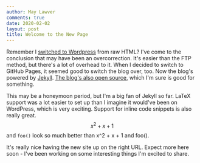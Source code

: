 ```yaml
---
author: May Lawver
comments: true
date: 2020-02-02
layout: post
title: Welcome to the New Page
---
```


Remember I [switched to Wordpress](http://www.maycod.es/blog/2018/09/15/viable/) from raw HTML? I've come to the conclusion that may have been an overcorrection. It's easier than the FTP method, but there's a lot of overhead to it. When I decided to switch to GitHub Pages, it seemed good to switch the blog over, too. Now the blog's powered by [Jekyll](https://jekyllrb.com/). [The blog's also open source](https://github.com/MayMoonsley/blog/), which I'm sure is good for something.

This may be a honeymoon period, but I'm a big fan of Jekyll so far. LaTeX support was a lot easier to set up than I imagine it would've been on WordPress, which is very exciting. Support for inline code snippets is also really great. $$ x^2 + x + 1$$ and `foo()` look so much better than x^2 + x + 1 and foo().

It's really nice having the new site up on the right URL. Expect more here soon - I've been working on some interesting things I'm excited to share.